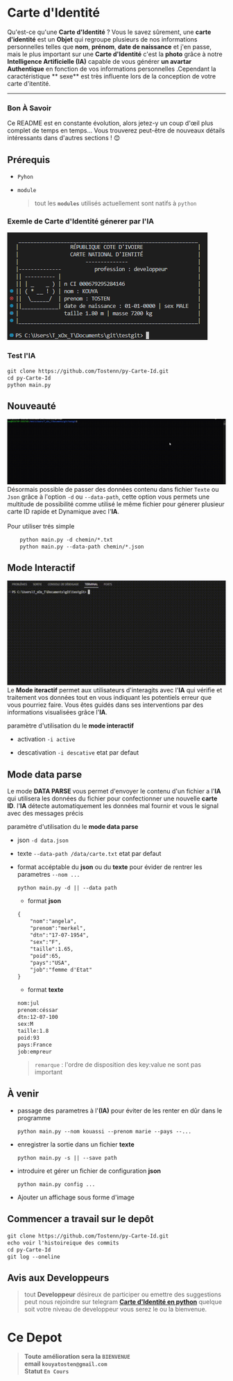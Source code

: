 # **Carte d'Identité**
Qu'est-ce qu'une **Carte d'Identité** ? Vous le savez sûrement, une **carte d'identité** est un **Objet** qui regroupe plusieurs de nos informations personnelles telles que **nom**, **prénom**, **date de naissance** et j'en passe, mais le plus important sur une **Carte d'Identité** c'est la **photo** grâce à notre **Intelligence Artificielle (IA)** capable de vous générer **un avartar Authentique** en fonction de vos informations personnelles .Cependant la caractéristique ** sexe** est très influente lors de   la conception de votre carte d'itentité.
<hr>

### <b style="text-transform:capitalize;"> bon  à savoir</b>
Ce README est en constante évolution, alors jetez-y un coup d'œil plus complet de temps en temps... Vous trouverez peut-être de nouveaux détails intéressants dans d'autres sections ! 😊

## **Prérequis**
+ `Pyhon`
- `module`<br>
    > tout les **`modules`** utilisés actuellement sont natifs à `python`

### **Exemle de Carte d'Identité génerer par l'IA**
   ![](img/ID.png)

### Test l'**IA**
```
git clone https://github.com/Tostenn/py-Carte-Id.git
cd py-Carte-Id
python main.py

```
## Nouveauté
![](img/demaModeDataParse.gif)
Désormais possible de passer des données contenu dans fichier `Texte` ou `Json` grâce à l'option `-d` ou `--data-path`, cette option vous permets une multitude de possibilité comme utilisé le même fichier pour génerer plusieur carte ID rapide et Dynamique avec l'**IA**.<br>
<br>
Pour utiliser trés simple
```
    python main.py -d chemin/*.txt
    python main.py --data-path chemin/*.json
```

## **Mode Interactif**
![](img/demeModeActive.gif)
Le **Mode iteractif** permet aux utilisateurs d'interagits avec l'**IA** qui vérifie et traitement vos données tout en vous indiquant les potentiels erreur que vous pourriez faire. Vous êtes guidés dans ses interventions par des informations visualisées grâce l'**IA**.<br>

paramètre d'utilisation du le **mode interactif**<br>
+ activation `-i active`<br>
- descativation `-i descative` etat par defaut


## **Mode data parse**
Le mode <b style="text-transform:uppercase;" > data parse </b> vous permet d'envoyer le contenu d'un fichier a l'**IA** qui utilisera les données du fichier pour confectionner une nouvelle **carte ID**. l'**IA** détecte automatiquement les données mal fournir et vous le signal avec des messages précis

paramètre d'utilisation du le **mode data parse**<br>
+ json `-d data.json`<br>
- texte `--data-path /data/carte.txt` etat par defaut
+ format accéptable du **json** ou du **texte** pour évider de rentrer les parametres `--nom ...`

    ```
    python main.py -d || --data path
    ```
    + format **json**
    
    ```
    {
        "nom":"angela",
        "prenom":"merkel",
        "dtn":"17-07-1954",
        "sex":"F",
        "taille":1.65,
        "poid":65,
        "pays":"USA",
        "job":"femme d'Etat"
    }
    ```
    - format **texte**
    ```
    nom:jul
    prenom:céssar       
    dtn:12-07-100    
    sex:M
    taille:1.8        
    poid:93
    pays:France
    job:empreur
    ```
    >`remarque` : l'ordre de disposition des key:value ne sont pas important

## **À venir**
+ passage des parametres à l'<b style="text-transform:uppercase;">(ia)</b> pour éviter de les renter en dûr dans le programme 

    ```
    python main.py --nom kouassi --prenom marie --pays --...
    ```

- enregistrer la sortie dans un fichier **texte**

    ```
    python main.py -s || --save path
    ```

- introduire et gérer un fichier de configuration **json** 

    ```
    python main.py config ...
    ```
- Ajouter un affichage sous forme d'image


## **Commencer a travail sur le depôt**
```
git clone https://github.com/Tostenn/py-Carte-Id.git
echo voir l'histoireique des commits
cd py-Carte-Id
git log --oneline
```

## **Avis aux Developpeurs**
> tout **Developpeur** désireux de participer ou emettre des suggestions peut nous rejoindre sur telegram [**Carte d'Identité en python**](https://t.me/+n9v9xfVaR38xNmM0) quelque soit votre niveau de developpeur vous serez le ou la bienvenue.

# **Ce Depot**
> **__Toute amélioration sera la  `BIENVENUE`__** <br>
> **email `kouyatosten@gmail.com`** <br>
> **Statut  `En Cours`**
